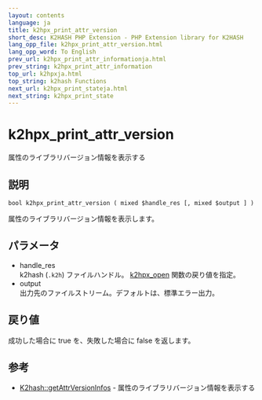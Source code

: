 ```yaml
---
layout: contents
language: ja
title: k2hpx_print_attr_version
short_desc: K2HASH PHP Extension - PHP Extension library for K2HASH
lang_opp_file: k2hpx_print_attr_version.html
lang_opp_word: To English
prev_url: k2hpx_print_attr_informationja.html
prev_string: k2hpx_print_attr_information
top_url: k2hpxja.html
top_string: k2hash Functions
next_url: k2hpx_print_stateja.html
next_string: k2hpx_print_state
---
```


# k2hpx_print_attr_version
属性のライブラリバージョン情報を表示する

## 説明
```
bool k2hpx_print_attr_version ( mixed $handle_res [, mixed $output ] )
```
属性のライブラリバージョン情報を表示します。 

## パラメータ
- handle_res  
k2hash (`.k2h`) ファイルハンドル。 [k2hpx_open](k2hpx_openja.html) 関数の戻り値を指定。
- output  
出力先のファイルストリーム。デフォルトは、標準エラー出力。

## 戻り値
成功した場合に true を、失敗した場合に false を返します。 

## 参考
- [K2hash::getAttrVersionInfos](k2h_getattrversioninfosja.html) - 属性のライブラリバージョン情報を表示する
